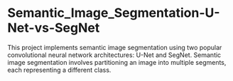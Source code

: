# Semantic_Image_Segmentation-U-Net-vs-SegNet
This project implements semantic image segmentation using two popular convolutional neural network architectures: U-Net and SegNet. Semantic image segmentation involves partitioning an image into multiple segments, each representing a different class.
